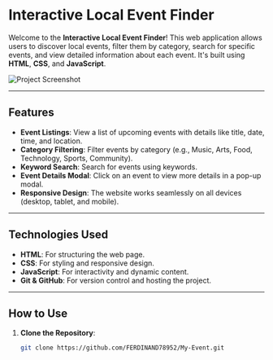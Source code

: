 # Interactive Local Event Finder

Welcome to the **Interactive Local Event Finder**! This web application allows users to discover local events, filter them by category, search for specific events, and view detailed information about each event. It's built using **HTML**, **CSS**, and **JavaScript**.

![Project Screenshot](./screenshot.png) <!-- Add a screenshot if available -->

---

## **Features**

- **Event Listings**: View a list of upcoming events with details like title, date, time, and location.
- **Category Filtering**: Filter events by category (e.g., Music, Arts, Food, Technology, Sports, Community).
- **Keyword Search**: Search for events using keywords.
- **Event Details Modal**: Click on an event to view more details in a pop-up modal.
- **Responsive Design**: The website works seamlessly on all devices (desktop, tablet, and mobile).

---

## **Technologies Used**

- **HTML**: For structuring the web page.
- **CSS**: For styling and responsive design.
- **JavaScript**: For interactivity and dynamic content.
- **Git & GitHub**: For version control and hosting the project.

---

## **How to Use**

1. **Clone the Repository**:
   ```bash
   git clone https://github.com/FERDINAND78952/My-Event.git